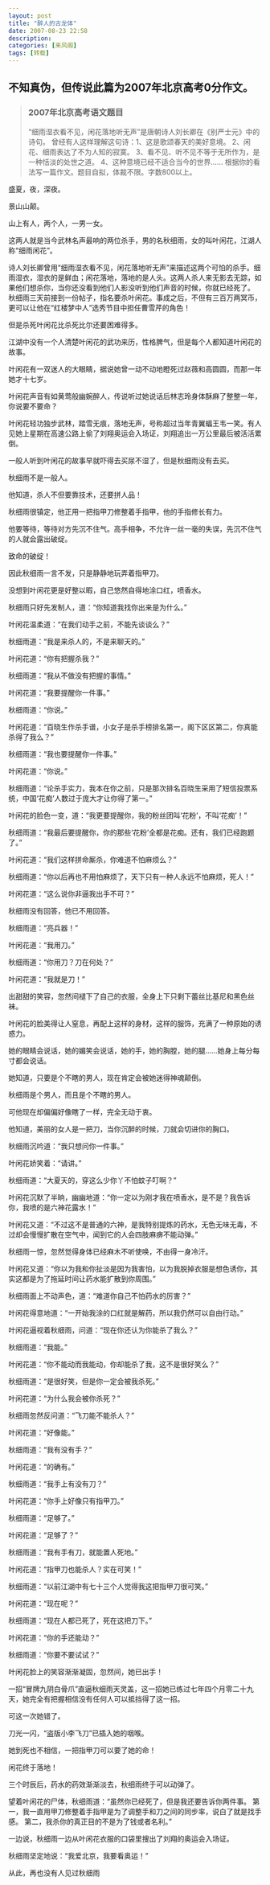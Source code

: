 ```yaml
---
layout: post
title: "醉人的古龙体"
date: 2007-08-23 22:58
description:
categories: [来风阁]
tags: [转载]
---
```


## 不知真伪，但传说此篇为2007年北京高考0分作文。
>### 2007年北京高考语文题目
>“细雨湿衣看不见，闲花落地听无声”是唐朝诗人刘长卿在《别严士元》中的诗句。
曾经有人这样理解这句诗：1、这是歌颂春天的美好意境。
2、闲花、细雨表达了不为人知的寂寞。
3、看不见、听不见不等于无所作为，是一种恬淡的处世之道。
4、这种意境已经不适合当今的世界……
根据你的看法写一篇作文。题目自拟，体裁不限。字数800以上。

盛夏，夜，深夜。

景山山颠。

山上有人，两个人，一男一女。

这两人就是当今武林名声最响的两位杀手，男的名秋细雨，女的叫叶闲花，江湖人称“细雨闲花”。

诗人刘长卿曾用“细雨湿衣看不见，闲花落地听无声”来描述这两个可怕的杀手。细雨湿衣，湿衣的是鲜血；闲花落地，落地的是人头。这两人杀人来无影去无踪，如果他们想杀你，当你还没看到他们人影没听到他们声音的时候，你就已经死了。
秋细雨三天前接到一份帖子，指名要杀叶闲花。事成之后，不但有三百万两冥币，更可以让他在“红楼梦中人”选秀节目中担任曹雪芹的角色！

但是杀死叶闲花比杀死比尔还要困难得多。

江湖中没有一个人清楚叶闲花的武功来历，性格脾气，但是每个人都知道叶闲花的故事。

叶闲花有一双迷人的大眼睛，据说她曾一动不动地瞪死过赵薇和高圆圆，而那一年她才十七岁。

叶闲花声音有如黄莺般幽婉醉人，传说听过她说话后林志玲身体酥麻了整整一年，你说要不要命？

叶闲花轻功独步武林，踏雪无痕，落地无声，号称超过当年青翼蝠王韦一笑。有人见她上星期在高速公路上偷了刘翔奥运会入场证，刘翔追出一万公里最后被活活累倒。

一般人听到叶闲花的故事早就吓得去买尿不湿了，但是秋细雨没有去买。

秋细雨不是一般人。

他知道，杀人不但要靠技术，还要拼人品！

秋细雨很镇定，他正用一把指甲刀修整着手指甲，他的手指修长有力。

他要等待，等待对方先沉不住气。高手相争，不允许一丝一毫的失误，先沉不住气的人就会露出破绽。

致命的破绽！

因此秋细雨一言不发，只是静静地玩弄着指甲刀。

没想到叶闲花更是好整以暇，自己悠然自得地涂口红，喷香水。

秋细雨只好先发制人，道：“你知道我找你出来是为什么。”

叶闲花温柔道：“在我们动手之前，不能先谈谈么？”

秋细雨道：“我是来杀人的，不是来聊天的。”

叶闲花道：“你有把握杀我？”

秋细雨道：“我从不做没有把握的事情。”

叶闲花道：“我要提醒你一件事。”

秋细雨道：“你说。”

叶闲花道：“百晓生作杀手谱，小女子是杀手榜排名第一，阁下区区第二，你真能杀得了我么？”

秋细雨道：“我也要提醒你一件事。”

叶闲花道：“你说。”

秋细雨道：“论杀手实力，我本在你之前，只是那次排名百晓生采用了短信投票系统，中国‘花痴’人数过于庞大才让你得了第一。”

叶闲花的脸色一变，道：“我更要提醒你，我的粉丝团叫‘花粉’，不叫‘花痴’！”

秋细雨道：“我最后要提醒你，你的那些‘花粉’全都是花痴。还有，我们已经跑题了。”

叶闲花道：“我们这样拼命厮杀，你难道不怕麻烦么？”

秋细雨道：“你以后再也不用怕麻烦了，天下只有一种人永远不怕麻烦，死人！”

叶闲花道：“这么说你非逼我出手不可？”

秋细雨没有回答，他已不用回答。

秋细雨道：“亮兵器！”

叶闲花道：“我用刀。”

秋细雨道：“你用刀？刀在何处？”

叶闲花道：“我就是刀！”

出甜甜的笑容，忽然间褪下了自己的衣服，全身上下只剩下蕾丝比基尼和黑色丝袜。

叶闲花的脸美得让人窒息，再配上这样的身材，这样的服饰，充满了一种原始的诱惑力。

她的眼睛会说话，她的媚笑会说话，她的手，她的胸膛，她的腿……她身上每分每寸都会说话。

她知道，只要是个不瞎的男人，现在肯定会被她迷得神魂颠倒。

秋细雨是个男人，而且是个不瞎的男人。

可他现在却偏偏好像瞎了一样，完全无动于衷。

他知道，美丽的女人是一把刀，当你沉醉的时候，刀就会切进你的胸口。

秋细雨沉吟道：“我只想问你一件事。”

叶闲花娇笑着：“请讲。”

秋细雨道：“大夏天的，穿这么少你丫不怕蚊子叮啊？”

叶闲花沉默了半晌，幽幽地道：“你一定以为刚才我在喷香水，是不是？我告诉你，我喷的是六神花露水！”

叶闲花又道：“不过这不是普通的六神，是我特别提炼的药水，无色无味无毒，不过却会慢慢扩散在空气中，闻到它的人会四肢麻痹不能动弹。”

秋细雨一惊，忽然觉得身体已经麻木不听使唤，不由得一身冷汗。

叶闲花又道：“你以为我和你扯淡是因为我害怕，以为我脱掉衣服是想色诱你，其实这都是为了拖延时间让药水能扩散到你周围。”

秋细雨面上不动声色，道：“难道你自己不怕药水的厉害？”

叶闲花得意地道：“一开始我涂的口红就是解药，所以我仍然可以自由行动。”

叶闲花逼视着秋细雨，问道：“现在你还认为你能杀了我么？”

秋细雨道：“我能。”

叶闲花道：“你不能动而我能动，你却能杀了我，这不是很好笑么？”

秋细雨道：“是很好笑，但是你一定会被我杀死。”

叶闲花道：“为什么我会被你杀死？”

秋细雨忽然反问道：“飞刀能不能杀人？”

叶闲花道：“好像能。”

秋细雨道：“我有没有手？”

叶闲花道：“的确有。”

秋细雨道：“我手上有没有刀？”

叶闲花道：“你手上好像只有指甲刀。”

秋细雨道：“足够了。”

叶闲花道：“足够了？”

秋细雨道：“我有手有刀，就能置人死地。”

叶闲花道：“指甲刀也能杀人？实在可笑！”

秋细雨道：“以前江湖中有七十三个人觉得我这把指甲刀很可笑。”

叶闲花道：“现在呢？”

秋细雨道：“现在人都已死了，死在这把刀下。”

叶闲花道：“你的手还能动？”

秋细雨道：“你要不要试试？”

叶闲花脸上的笑容渐渐凝固，忽然间，她已出手！

一招“冒牌九阴白骨爪”直逼秋细雨天灵盖，这一招她已练过七年四个月零二十九天，她完全有把握相信没有任何人可以抵挡得了这一招。

可这一次她错了。

刀光一闪，“盗版小李飞刀”已插入她的咽喉。

她到死也不相信，一把指甲刀可以要了她的命！

闲花终于落地！

三个时辰后，药水的药效渐渐淡去，秋细雨终于可以动弹了。

望着叶闲花的尸体，秋细雨道：“虽然你已经死了，但是我还要告诉你两件事。
第一，我一直用甲刀修整着手指甲是为了调整手和刀之间的同步率，说白了就是找手感。
第二，我杀你的真正目的不是为了钱或者名利。”

一边说，秋细雨一边从叶闲花衣服的口袋里搜出了刘翔的奥运会入场证。

秋细雨坚定地说：“我爱北京，我要看奥运！”

从此，再也没有人见过秋细雨
